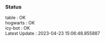 ### Status


table : OK  
hogwarts : OK  
icy-bot : OK  
Latest Update : 2023-04-23 15:06:48.855887

